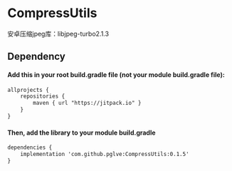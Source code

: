 # CompressUtils
安卓压缩jpeg库：libjpeg-turbo2.1.3

## Dependency
#### Add this in your root build.gradle file (not your module build.gradle file):
```xml
allprojects {
	repositories {
        maven { url "https://jitpack.io" }
    }
}
```
#### Then, add the library to your module build.gradle
```xml
dependencies {
    implementation 'com.github.pglve:CompressUtils:0.1.5'
}
```
